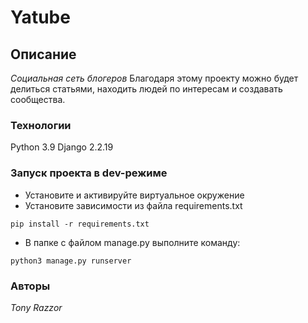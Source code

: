# Yatube
## Описание
_Социальная сеть блогеров_
Благодаря этому проекту можно будет делиться статьями, находить людей по интересам и создавать сообщества.
### Технологии
Python 3.9
Django 2.2.19
### Запуск проекта в dev-режиме
- Установите и активируйте виртуальное окружение
- Установите зависимости из файла requirements.txt
```
pip install -r requirements.txt
``` 
- В папке с файлом manage.py выполните команду:
```
python3 manage.py runserver
```
### Авторы
*Tony Razzor*